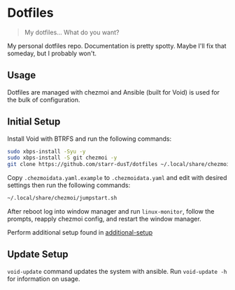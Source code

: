 # Dotfiles
> My dotfiles... What do you want? 

My personal dotfiles repo. Documentation is pretty spotty. Maybe I'll fix that someday, but I probably won't. 

## Usage

Dotfiles are managed with chezmoi and Ansible (built for Void) is used for the bulk of configuration. 

## Initial Setup

Install Void with BTRFS and run the following commands:

```bash
sudo xbps-install -Syu -y
sudo xbps-install -S git chezmoi -y
git clone https://github.com/starr-dusT/dotfiles ~/.local/share/chezmoi 
```

Copy `.chezmoidata.yaml.example` to `.chezmoidata.yaml` and edit with desired settings then run the following commands:

```bash
~/.local/share/chezmoi/jumpstart.sh
```

After reboot log into window manager and run `linux-monitor`, follow the prompts, reapply chezmoi config, and restart the window manager.

Perform additional setup found in [additional-setup](additional-setup.md)

## Update Setup

`void-update` command updates the system with ansible. Run `void-update -h` for information on usage.
